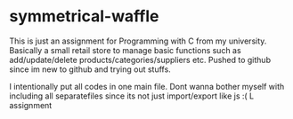 # symmetrical-waffle
This is just an assignment for Programming with C from my university. 
Basically a small retail store to manage basic functions such as add/update/delete products/categories/suppliers etc.
Pushed to github since im new to github and trying out stuffs.

I intentionally put all codes in one main file. Dont wanna bother myself with including all separatefiles since its not just import/export like js :(
L assignment
